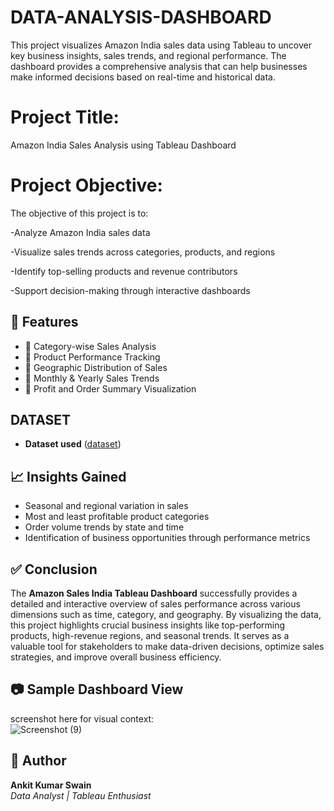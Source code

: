 # DATA-ANALYSIS-DASHBOARD
This project visualizes Amazon India sales data using Tableau to uncover key business insights, sales trends, and regional performance. The dashboard provides a comprehensive analysis that can help businesses make informed decisions based on real-time and historical data.
# Project Title:
Amazon India Sales Analysis using Tableau Dashboard

# Project Objective:
The objective of this project is to:

-Analyze Amazon India sales data

-Visualize sales trends across categories, products, and regions

-Identify top-selling products and revenue contributors

-Support decision-making through interactive dashboards

## 📁 Features

- 📌 Category-wise Sales Analysis  
- 📌 Product Performance Tracking  
- 📌 Geographic Distribution of Sales  
- 📌 Monthly & Yearly Sales Trends  
- 📌 Profit and Order Summary Visualization


## DATASET

- **Dataset used** (<a href=https://github.com/Ankit176-eng/DATA-ANALYSIS-DASHBOARD/blob/main/AMAZON%20SALES%20INDIA.twb>dataset</a>)


## 📈 Insights Gained

- Seasonal and regional variation in sales
- Most and least profitable product categories
- Order volume trends by state and time
- Identification of business opportunities through performance metrics



## ✅ Conclusion

The **Amazon Sales India Tableau Dashboard** successfully provides a detailed and interactive overview of sales performance across various dimensions such as time, category, and geography. By visualizing the data, this project highlights crucial business insights like top-performing products, high-revenue regions, and seasonal trends. It serves as a valuable tool for stakeholders to make data-driven decisions, optimize sales strategies, and improve overall business efficiency.


## 📷 Sample Dashboard View 

screenshot here for visual context:  
![Screenshot (9)](https://github.com/user-attachments/assets/c9c404b8-e0ad-49ce-9da0-dc01baac2338)


## 📌 Author

**Ankit Kumar Swain**  
*Data Analyst | Tableau Enthusiast*

